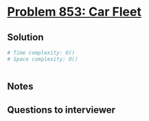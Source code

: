 # [Problem 853: Car Fleet](https://leetcode.com/problems/car-fleet/)

## Solution

```py
# Time complexity: O()
# Space complexity: O()



```

## Notes

## Questions to interviewer
